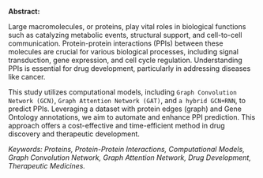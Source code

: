 **Abstract:**

Large macromolecules, or proteins, play vital roles in biological functions such as catalyzing metabolic events, structural support, and cell-to-cell communication. Protein-protein interactions (PPIs) between these molecules are crucial for various biological processes, including signal transduction, gene expression, and cell cycle regulation. Understanding PPIs is essential for drug development, particularly in addressing diseases like cancer.

This study utilizes computational models, including `Graph Convolution Network (GCN)`, `Graph Attention Network (GAT)`, and `a hybrid GCN+RNN`, to predict PPIs. Leveraging a dataset with protein edges (graph) and Gene Ontology annotations, we aim to automate and enhance PPI prediction. This approach offers a cost-effective and time-efficient method in drug discovery and therapeutic development.

*Keywords: Proteins, Protein-Protein Interactions, Computational Models, Graph Convolution Network, Graph Attention Network, Drug Development, Therapeutic Medicines.*
